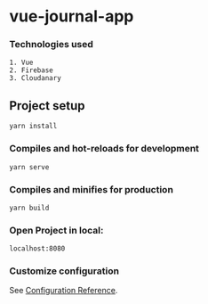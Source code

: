 # vue-journal-app

### Technologies used
```
1. Vue
2. Firebase
3. Cloudanary
```

## Project setup
```
yarn install
```

### Compiles and hot-reloads for development
```
yarn serve
```

### Compiles and minifies for production
```
yarn build
```

### Open Project in local:
```
localhost:8080
```

### Customize configuration
See [Configuration Reference](https://cli.vuejs.org/config/).
